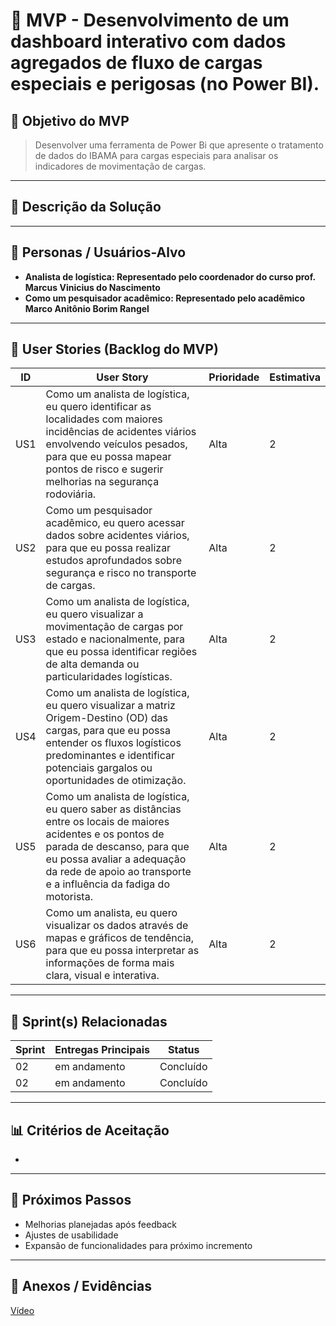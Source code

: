 # 📌 MVP - Desenvolvimento de um dashboard interativo com dados agregados de fluxo de cargas especiais e perigosas (no Power BI).

## 🎯 Objetivo do MVP
> Desenvolver uma ferramenta de Power Bi que apresente o tratamento de dados do IBAMA para cargas especiais para analisar os indicadores de movimentação de cargas.


---

## 📝 Descrição da Solução
> 

---

## 👥 Personas / Usuários-Alvo
- **Analista de logística: Representado pelo coordenador do curso prof. Marcus Vinicius do Nascimento** 
- **Como um pesquisador acadêmico: Representado pelo acadêmico Marco Anitônio Borim Rangel** 


---

## 🔑 User Stories (Backlog do MVP)
| ID  | User Story                                                                 | Prioridade | Estimativa |
|-----|-----------------------------------------------------------------------------|------------|------------|
| US1 | Como um analista de logística, eu quero identificar as localidades com maiores incidências de acidentes viários envolvendo veículos pesados, para que eu possa mapear pontos de risco e sugerir melhorias na segurança rodoviária. | Alta       |   2 |
| US2 | Como um pesquisador acadêmico, eu quero acessar dados sobre acidentes viários, para que eu possa realizar estudos aprofundados sobre segurança e risco no transporte de cargas. |   Alta    |  2  |
| US3 | Como um analista de logística, eu quero visualizar a movimentação de cargas por estado e nacionalmente, para que eu possa identificar regiões de alta demanda ou particularidades logísticas. |   Alta    |  2  |
| US4 | Como um analista de logística, eu quero visualizar a matriz Origem-Destino (OD) das cargas, para que eu possa entender os fluxos logísticos predominantes e identificar potenciais gargalos ou oportunidades de otimização. |   Alta    |  2  |
| US5 | Como um analista de logística, eu quero saber as distâncias entre os locais de maiores acidentes e os pontos de parada de descanso, para que eu possa avaliar a adequação da rede de apoio ao transporte e a influência da fadiga do motorista. |   Alta    |  2  |
| US6 | Como um analista, eu quero visualizar os dados através de mapas e gráficos de tendência, para que eu possa interpretar as informações de forma mais clara, visual e interativa. |   Alta    |  2  |

---

## 📅 Sprint(s) Relacionadas
| Sprint | Entregas Principais                          | Status   |
|--------|----------------------------------------------|----------|
| 02    | em andamento| Concluído|
| 02    | em andamento | Concluído|


---

## 📊 Critérios de Aceitação
-



---

## 🚀 Próximos Passos
- Melhorias planejadas após feedback  
- Ajustes de usabilidade  
- Expansão de funcionalidades para próximo incremento  

---

## 📂 Anexos / Evidências

[Vídeo](https://fatecspgov-my.sharepoint.com/:v:/r/personal/acledson_soares_fatec_sp_gov_br/Documents/Arquivos%20de%20Chat%20do%20Microsoft%20Teams/2025-10-19%2018-42-33%20(1).mkv?csf=1&web=1&e=BLEZ8V) 
